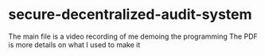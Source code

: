 # secure-decentralized-audit-system
The main file is a video recording of me demoing the programming
The PDF is more details on what I used to make it
